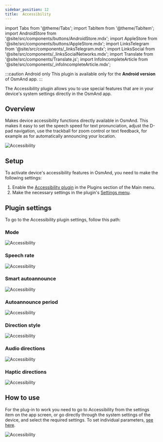 ```yaml
---
sidebar_position: 12
title:  Accessibility
---
```


import Tabs from '@theme/Tabs';
import TabItem from '@theme/TabItem';
import AndroidStore from '@site/src/components/buttons/AndroidStore.mdx';
import AppleStore from '@site/src/components/buttons/AppleStore.mdx';
import LinksTelegram from '@site/src/components/_linksTelegram.mdx';
import LinksSocial from '@site/src/components/_linksSocialNetworks.mdx';
import Translate from '@site/src/components/Translate.js';
import InfoIncompleteArticle from '@site/src/components/_infoIncompleteArticle.mdx';

<InfoIncompleteArticle/>  


:::caution Android only
This plugin is available only for the **Android version** of OsmAnd app.
:::


The Accessibility plugin allows you to use special features that are in your device's system settings directly in the OsmAnd app.  


## Overview 

Makes device accessibility functions directly available in OsmAnd. This makes it easy to set the speech speed for text pronunciation, adjust the D-pad navigation, use the trackball for zoom control or text feedback, for example as for automatically announcing your location.    

![Accessibility](@site/static/img/plugins/Accessibility/access_.png)


## Setup 

To activate device's accessibility features in OsmAnd, you need to make the following settings: 
   
1. Enable the [Accessibility plugin](../plugins/index.md#enable--disable) in the Plugins section of the Main menu.    
2. Make the necessary settings in the plugin's [Settings menu](#plugin-settings).


## Plugin settings

To go to the Accessibility plugin settings, follow this path:  
*<Translate android="true" ids="shared_string_menu,plugins_menu_group,shared_string_accessibility,shared_string_settings"/>*


### Mode

![Accessibility](@site/static/img/plugins/Accessibility/access_mode.png)


### Speech rate

![Accessibility](@site/static/img/plugins/Accessibility/access_speech_rate.png)


### Smart autoannounce

![Accessibility](@site/static/img/plugins/Accessibility/access_smart_autoannounce.png)


### Autoannounce period

![Accessibility](@site/static/img/plugins/Accessibility/access_autoan_period.png)


### Direction style

![Accessibility](@site/static/img/plugins/Accessibility/access_direction_style.png)


### Audio directions

![Accessibility](@site/static/img/plugins/Accessibility/access_audio_directions.png)


### Haptic directions

![Accessibility](@site/static/img/plugins/Accessibility/access_haptic_directions.png)


## How to use

For the plug-in to work you need to go to Accessibility from the settings item on the app screen, or go directly through the system settings of the device, and select the required settings. To set individual parameters, [see here](#plugin-settings).  
 
![Accessibility](@site/static/img/plugins/Accessibility/access_turned_off.png)




